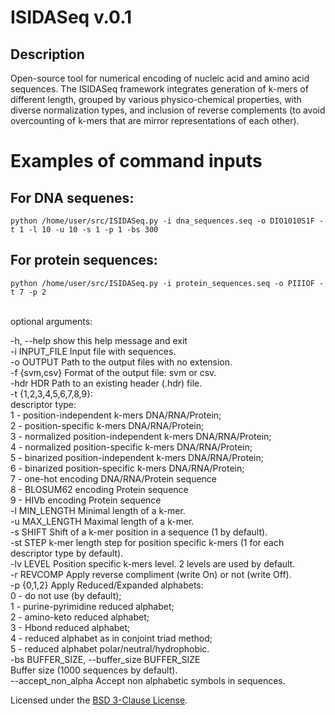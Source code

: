 # ISIDASeq v.0.1

## Description
Open-source tool for numerical encoding of nucleic acid and amino acid sequences. The ISIDASeq framework integrates generation of k-mers of different length, grouped by various physico-chemical properties, with diverse normalization types, and inclusion of reverse complements (to avoid overcounting of k-mers that are mirror representations of each other).

# Examples of command inputs
## For DNA sequenes:

```
python /home/user/src/ISIDASeq.py -i dna_sequences.seq -o DIO1010S1F -t 1 -l 10 -u 10 -s 1 -p 1 -bs 300

```

## For protein sequences:
```
python /home/user/src/ISIDASeq.py -i protein_sequences.seq -o PIIIOF -t 7 -p 2

```
 <br />
optional arguments: <br />

  -h, --help            show this help message and exit <br />
  -i INPUT_FILE         Input file with sequences. <br />
  -o OUTPUT             Path to the output files with no extension. <br />
  -f {svm,csv}          Format of the output file: svm or csv. <br />
  -hdr HDR              Path to an existing header (.hdr) file. <br />
  -t {1,2,3,4,5,6,7,8,9}: <br />
                         descriptor type: <br />
                          1 - position-independent k-mers DNA/RNA/Protein; <br />
                          2 - position-specific k-mers DNA/RNA/Protein; <br />
                          3 - normalized position-independent k-mers DNA/RNA/Protein; <br />
                          4 - normalized position-specific k-mers DNA/RNA/Protein; <br />
                          5 - binarized position-independent k-mers DNA/RNA/Protein; <br />
                          6 - binarized position-specific k-mers DNA/RNA/Protein; <br />
                          7 - one-hot encoding DNA/RNA/Protein sequence <br />
                          8 - BLOSUM62 encoding Protein sequence <br />
                          9 - HIVb encoding Protein sequence <br />
  -l MIN_LENGTH         Minimal length of a k-mer. <br />
  -u MAX_LENGTH         Maximal length of a k-mer. <br />
  -s SHIFT              Shift of a k-mer position in a sequence (1 by default). <br />
  -st STEP              k-mer length step for position specific k-mers (1 for each descriptor type by default). <br />
  -lv LEVEL             Position specific k-mers level. 2 levels are used by default. <br />
  -r REVCOMP            Apply reverse compliment (write On) or not (write Off). <br />
  -p {0,1,2}            Apply Reduced/Expanded alphabets: <br />
                          0 - do not use (by default); <br />
                          1 - purine-pyrimidine reduced alphabet; <br />
                          2 - amino-keto reduced alphabet; <br />
                          3 - Hbond reduced alphabet; <br />
                          4 - reduced alphabet as in conjoint triad method; <br />
                          5 - reduced alphabet polar/neutral/hydrophobic. <br />
  -bs BUFFER_SIZE, --buffer_size BUFFER_SIZE <br />
                        Buffer size (1000 sequences by default). <br />
  --accept_non_alpha    Accept non alphabetic symbols in sequences. <br />

Licensed under the [BSD 3-Clause License](LICENSE).
